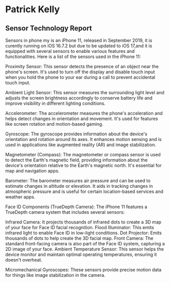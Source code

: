 # Patrick Kelly
## Sensor Technology Report
Sensors in phone
my is an iPhone 11, released in September 2019, it is curently running on iOS 16.7.2 but due to be updated to iOS 17,and it is equipped with several sensors to enable various features and functionalities. Here is a list of the sensors used in the iPhone 11:

Proximity Sensor: This sensor detects the presence of an object near the phone's screen. It's used to turn off the display and disable touch input when you hold the phone to your ear during a call to prevent accidental touch input.

Ambient Light Sensor: This sensor measures the surrounding light level and adjusts the screen brightness accordingly to conserve battery life and improve visibility in different lighting conditions.

Accelerometer: The accelerometer measures the phone's acceleration and helps detect changes in orientation and movement. It's used for features like screen rotation and motion-based gaming.

Gyroscope: The gyroscope provides information about the device's orientation and rotation around its axes. It enhances motion sensing and is used in applications like augmented reality (AR) and image stabilization.

Magnetometer (Compass): The magnetometer or compass sensor is used to detect the Earth's magnetic field, providing information about the device's orientation relative to the Earth's magnetic north. It's essential for map and navigation apps.

Barometer: The barometer measures air pressure and can be used to estimate changes in altitude or elevation. It aids in tracking changes in atmospheric pressure and is useful for certain location-based services and weather apps.

Face ID Components (TrueDepth Camera): The iPhone 11 features a TrueDepth camera system that includes several sensors:

Infrared Camera: It projects thousands of infrared dots to create a 3D map of your face for Face ID facial recognition.
Flood Illuminator: This emits infrared light to enable Face ID in low-light conditions.
Dot Projector: Emits thousands of dots to help create the 3D facial map.
Front Camera: The standard front-facing camera is also part of the Face ID system, capturing a 2D image of your face.
Ambient Temperature Sensor: This sensor helps the device monitor and maintain optimal operating temperatures, ensuring it doesn't overheat.

Micromechanical Gyroscopes: These sensors provide precise motion data for things like image stabilization in the camera.
